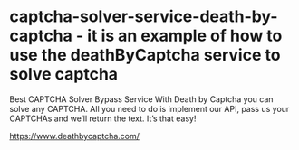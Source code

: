 # captcha-solver-service-death-by-captcha  -  it is an example of how to use the deathByCaptcha service to solve captcha


Best CAPTCHA Solver Bypass Service
With Death by Captcha you can solve any CAPTCHA. All you need to do is implement our API, pass us your CAPTCHAs and we’ll return the text. It’s that easy!

https://www.deathbycaptcha.com/
